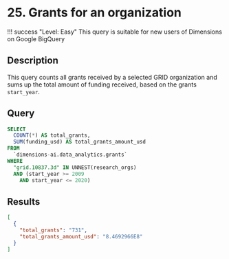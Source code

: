 # 25. Grants for an organization

!!! success "Level: Easy"
    This query is suitable for new users of Dimensions on Google BigQuery


## Description

This query counts all grants received by a selected GRID organization and sums up the total amount of funding received, based on the grants `start_year`.

## Query

```sql
SELECT
  COUNT(*) AS total_grants,
  SUM(funding_usd) AS total_grants_amount_usd
FROM
  `dimensions-ai.data_analytics.grants`
WHERE
  "grid.10837.3d" IN UNNEST(research_orgs)
  AND (start_year >= 2009
    AND start_year <= 2020)
```




## Results

```json
[
  {
    "total_grants": "731",
    "total_grants_amount_usd": "8.4692966E8"
  }
]
```
